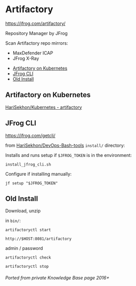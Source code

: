 # Artifactory

https://jfrog.com/artifactory/

Repository Manager by JFrog

Scan Artifactory repo mirrors:

- MaxDefender ICAP
- JFrog X-Ray

<!-- INDEX_START -->
- [Artifactory on Kubernetes](#artifactory-on-kubernetes)
- [JFrog CLI](#jfrog-cli)
- [Old Install](#old-install)
<!-- INDEX_END -->

## Artifactory on Kubernetes

[HariSekhon/Kubernetes - artifactory](https://github.com/HariSekhon/Kubernetes-configs/tree/master/artifactory)

## JFrog CLI

https://jfrog.com/getcli/

from [HariSekhon/DevOps-Bash-tools](https://github.com/HariSekhon/DevOps-Bash-tools) `install/` directory:

Installs and runs setup if `$JFROG_TOKEN` is in the environment:

```shell
install_jfrog_cli.sh
```

Configure if installing manually:

```shell
jf setup "$JFROG_TOKEN"
```

## Old Install

Download, unzip

in `bin/`:

```shell
artifactoryctl start
```

```
http://$HOST:8081/artifactory
```

admin / password

```shell
artifactoryctl check
```

```shell
artifactoryctl stop
```

###### Ported from private Knowledge Base page 2016+
